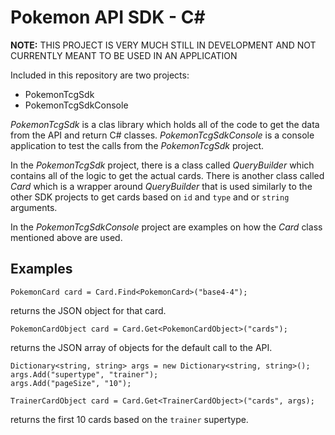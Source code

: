 # Pokemon API SDK - C#

__NOTE:__ THIS PROJECT IS VERY MUCH STILL IN DEVELOPMENT AND NOT CURRENTLY MEANT TO BE USED IN AN APPLICATION

Included in this repository are two projects:

* PokemonTcgSdk
* PokemonTcgSdkConsole

_PokemonTcgSdk_ is a clas library which holds all of the code to get the data from the API and return C# classes.
_PokemonTcgSdkConsole_ is a console application to test the calls from the _PokemonTcgSdk_ project.

In the _PokemonTcgSdk_ project, there is a class called _QueryBuilder_ which contains all of the logic to get the actual cards. There is another class called _Card_ which is a wrapper around _QueryBuilder_ that is used similarly to the other SDK projects to get cards based on `id` and `type` and or `string` arguments.

In the _PokemonTcgSdkConsole_ project are examples on how the _Card_ class mentioned above are used.

## Examples

```
PokemonCard card = Card.Find<PokemonCard>("base4-4");
```
returns the JSON object for that card.

```
PokemonCardObject card = Card.Get<PokemonCardObject>("cards");
```
returns the JSON array of objects for the default call to the API.

```
Dictionary<string, string> args = new Dictionary<string, string>();
args.Add("supertype", "trainer");
args.Add("pageSize", "10");

TrainerCardObject card = Card.Get<TrainerCardObject>("cards", args);
```
returns the first 10 cards based on the `trainer` supertype.